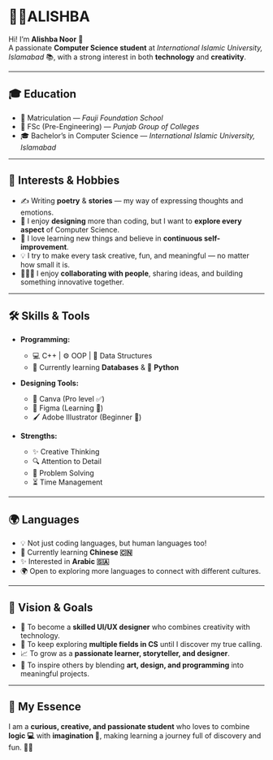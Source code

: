 # 👩‍💻ALISHBA  

Hi! I’m **Alishba Noor** 🌸  
A passionate **Computer Science student** at *International Islamic University, Islamabad* 📚, with a strong interest in both **technology** and **creativity**.  

---

## 🎓 Education  
- 🎒 Matriculation — *Fauji Foundation School*  
- 📘 FSc (Pre-Engineering) — *Punjab Group of Colleges*  
- 🎓 Bachelor’s in Computer Science — *International Islamic University, Islamabad*  

---

## 🌟 Interests & Hobbies  
- ✍️ Writing **poetry** & **stories** — my way of expressing thoughts and emotions.  
- 🎨 I enjoy **designing** more than coding, but I want to **explore every aspect** of Computer Science.  
- 🌱 I love learning new things and believe in **continuous self-improvement**.  
- 💡 I try to make every task creative, fun, and meaningful — no matter how small it is.  
- 👩‍🤝‍👩 I enjoy **collaborating with people**, sharing ideas, and building something innovative together.  

---

## 🛠️ Skills & Tools  
- **Programming:**  
  - 💻 C++ | ⚙️ OOP | 🌳 Data Structures  
  - 📂 Currently learning **Databases** & 🐍 **Python**  

- **Designing Tools:**  
  - 🎨 Canva (Pro level ✅)  
  - 🎨 Figma (Learning 🚀)  
  - 🖌️ Adobe Illustrator (Beginner 🌱)  

- **Strengths:**  
  - ✨ Creative Thinking  
  - 🔍 Attention to Detail  
  - 🎯 Problem Solving  
  - ⏳ Time Management  

---

## 🌍 Languages  
- 💡 Not just coding languages, but human languages too!  
- 📖 Currently learning **Chinese 🇨🇳**  
- ✨ Interested in **Arabic 🇸🇦**  
- 🌍 Open to exploring more languages to connect with different cultures.  

---

## 🚀 Vision & Goals  
- 🌟 To become a **skilled UI/UX designer** who combines creativity with technology.  
- 🧠 To keep exploring **multiple fields in CS** until I discover my true calling.  
- 📈 To grow as a **passionate learner, storyteller, and designer**.  
- 🤝 To inspire others by blending **art, design, and programming** into meaningful projects.  

---

## 💫 My Essence
I am a **curious, creative, and passionate student** who loves to combine **logic 💻** with **imagination 🎨**, making learning a journey full of discovery and fun. 🌸✨  
 
